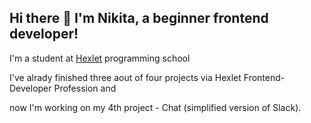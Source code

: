 ## Hi there 👋 I'm Nikita, a beginner frontend developer!

I'm a student at [Hexlet](https://ru.hexlet.io/) programming school

I've alrady finished three aout of four projects via Hexlet Frontend-Developer Profession and 

now I'm working on my 4th project - Chat (simplified version of Slack). 

